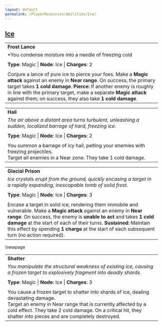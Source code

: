 ```yaml
---
layout: default
permalink: /PlayerResources/Abilities/Ice/
---
```

## [Ice](#Ice)

|                                                                                                                                                                                                                                                                                                                                            |
| :----------------------------------------------------------------------------------------------------------------------------------------------------------------------------------------------------------------------------------------------------------------------------------------------------------------------------------------- |
| **Frost Lance**                                                                                                                                                                                                                                                                                                                            |
| *You condense moisture into a needle of freezing cold                                                                                                                                                                                                                                                                                      |
|                                                                                                                                                                                                                                                                                                                                            |
| **Type**: Magic \| **Node**: Ice \| **Charges**: 2                                                                                                                                                                                                                                                                                         |
|                                                                                                                                                                                                                                                                                                                                            |
| Conjure a lance of pure ice to pierce your foes. Make a **Magic attack** against an enemy in **Near range**. On success, the primary target takes **1 cold damage**. **Pierce:** If another enemy is roughly in line with the primary target, make a separate **Magic attack** against them; on success, they also take **1 cold damage**. |

|                                                                                                                                                            |
| :--------------------------------------------------------------------------------------------------------- |
| **Hail** |
| *The air above a distant area turns turbulent, unleashing a sudden, localized barrage of hard, freezing ice.* |
| |
| **Type**: Magic \| **Node**: Ice \| **Charges**: 2 |
| |
| You summon a barrage of icy hail, pelting your enemies with freezing projectiles.<br>Target all enemies in a Near zone. They take 1 cold damage. |

|                                                                                                                                                                                                                                                                                                                                                                       |
| :-------------------------------------------------------------------------------------------------------------------------------------------------------------------------------------------------------------------------------------------------------------------------------------------------------------------------------------------------------------------- |
| **Glacial Prison**                                                                                                                                                                                                                                                                                                                                                    |
| *Ice crystals erupt from the ground, quickly encasing a target in a rapidly expanding, inescapable tomb of solid frost.*                                                                                                                                                                                                                                              |
|                                                                                                                                                                                                                                                                                                                                                                       |
| **Type**: Magic \| **Node**: Ice \| **Charges**: 3                                                                                                                                                                                                                                                                                                                    |
|                                                                                                                                                                                                                                                                                                                                                                       |
| Encase a target in solid ice, rendering them immobile and vulnerable. Make a **Magic attack** against an enemy in **Near range**. On success, the enemy is **unable to act** and takes **1 cold damage** at the start of each of their turns. **Sustained:** Maintain this effect by spending **1 charge** at the start of each subsequent turn (no action required). |

\newpage

|                                                                                                                                                            |
| :--------------------------------------------------------------------------------------------------------- |
| **Shatter** |
| *You manipulate the structural weakness of existing ice, causing a frozen target to explosively fragment into deadly shards.* |
| |
| **Type**: Magic \| **Node**: Ice \| **Charges**: 3 |
| |
| You cause a frozen target to shatter into shards of ice, dealing devastating damage.<br>Target an enemy in Near range that is currently affected by a cold effect. They take 2 cold damage. On a critical hit, they shatter into pieces and are completely destroyed. |